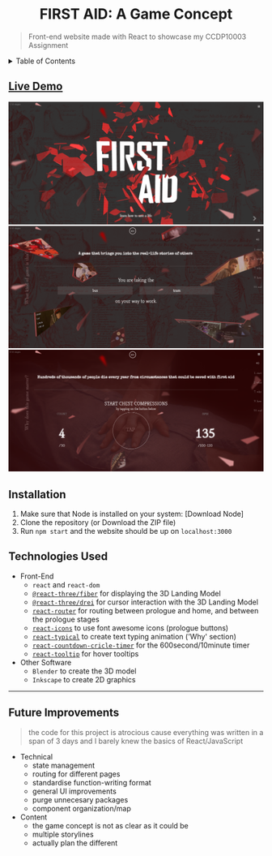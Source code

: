 <h1 align="center"> FIRST AID: A Game Concept </h1>

> Front-end website made with React to showcase my CCDP10003 Assignment

<details>
<summary>Table of Contents</summary>

- [Live Demo](#live-demo)
- [Installation](#installation)
- [Technologies Used](#technologies-used)
- [Future Improvements](#future-improvements)

</details>

## [Live Demo](https://firstaidgameconcept.netlify.app/)
![](/images/2021-09-04-12-49-37.png)
![](/images/2021-09-04-12-50-20.png)
![](/images/2021-09-04-12-50-48.png)

## Installation
1. Make sure that Node is installed on your system: [Download Node]
2. Clone the repository (or Download the ZIP file)
3. Run `npm start` and the website should be up on `localhost:3000`

## Technologies Used
- Front-End
  - `react` and `react-dom`
  - [`@react-three/fiber`](https://docs.pmnd.rs/react-three-fiber/getting-started/introduction) for displaying the 3D Landing Model
  - [`@react-three/drei`](https://docs.pmnd.rs/drei/introduction) for cursor interaction with the 3D Landing Model
  - [`react-router`](https://reactrouter.com/web/guides/quick-start) for routing between prologue and home, and between the prologue stages
  - [`react-icons`](https://react-icons.github.io/react-icons) to use font awesome icons (prologue buttons)
  - [`react-typical`](https://github.com/catalinmiron/react-typical) to create text typing animation ('Why' section)
  - [`react-countdown-cricle-timer`](https://github.com/vydimitrov/react-countdown-circle-timer) for the 600second/10minute timer
  - [`react-tooltip`](https://github.com/wwayne/react-tooltip) for hover tooltips
- Other Software
  - `Blender` to create the 3D model
  - `Inkscape` to create 2D graphics

---

## Future Improvements
> the code for this project is atrocious cause everything was written in a span of 3 days and I barely knew the basics of React/JavaScript
* Technical
  * state management
  * routing for different pages
  * standardise function-writing format
  * general UI improvements
  * purge unnecesary packages
  * component organization/map
* Content
  * the game concept is not as clear as it could be
  * multiple storylines
  * actually plan the different 
